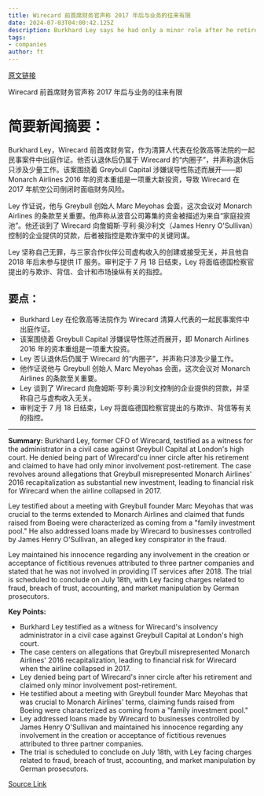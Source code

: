 ```yaml
---
title: Wirecard 前首席财务官声称 2017 年后与业务的往来有限
date: 2024-07-03T04:00:42.125Z
description: Burkhard Ley says he had only a minor role after he retired, in his first public remarks since the group collapsed 4 years ago
tags: 
- companies
author: ft
---
```


[原文链接](https://ft.com/content/49f77532-0288-40d2-9a5e-ec821745f363)

Wirecard 前首席财务官声称 2017 年后与业务的往来有限

# 简要新闻摘要：

Burkhard Ley，Wirecard 前首席财务官，作为清算人代表在伦敦高等法院的一起民事案件中出庭作证。他否认退休后仍属于 Wirecard 的“内圈子”，并声称退休后只涉及少量工作。该案围绕着 Greybull Capital 涉嫌误导性陈述而展开——即 Monarch Airlines 2016 年的资本重组是一项重大新投资，导致 Wirecard 在 2017 年航空公司倒闭时面临财务风险。

Ley 作证说，他与 Greybull 创始人 Marc Meyohas 会面，这次会议对 Monarch Airlines 的条款至关重要。他声称从波音公司筹集的资金被描述为来自“家庭投资池”。他还谈到了 Wirecard 向詹姆斯·亨利·奥沙利文（James Henry O'Sullivan）控制的企业提供的贷款，后者被指控是欺诈案中的关键同谋。

Ley 坚称自己无罪，与三家合作伙伴公司虚构收入的创建或接受无关，并且他自 2018 年后未参与提供 IT 服务。审判定于 7 月 18 日结束，Ley 将面临德国检察官提出的与欺诈、背信、会计和市场操纵有关的指控。

## 要点：
- Burkhard Ley 在伦敦高等法院作为 Wirecard 清算人代表的一起民事案件中出庭作证。
- 该案围绕着 Greybull Capital 涉嫌误导性陈述而展开，即 Monarch Airlines 2016 年的资本重组是一项重大投资。
- Ley 否认退休后仍属于 Wirecard 的“内圈子”，并声称只涉及少量工作。
- 他作证说他与 Greybull 创始人 Marc Meyohas 会面，这次会议对 Monarch Airlines 的条款至关重要。
- Ley 谈到了 Wirecard 向詹姆斯·亨利·奥沙利文控制的企业提供的贷款，并坚称自己与虚构收入无关。
- 审判定于 7 月 18 日结束，Ley 将面临德国检察官提出的与欺诈、背信等有关的指控。

---

 **Summary:**
Burkhard Ley, former CFO of Wirecard, testified as a witness for the administrator in a civil case against Greybull Capital at London's high court. He denied being part of Wirecard'cu inner circle after his retirement and claimed to have had only minor involvement post-retirement. The case revolves around allegations that Greybull misrepresented Monarch Airlines' 2016 recapitalization as substantial new investment, leading to financial risk for Wirecard when the airline collapsed in 2017.

Ley testified about a meeting with Greybull founder Marc Meyohas that was crucial to the terms extended to Monarch Airlines and claimed that funds raised from Boeing were characterized as coming from a "family investment pool." He also addressed loans made by Wirecard to businesses controlled by James Henry O'Sullivan, an alleged key conspirator in the fraud.

Ley maintained his innocence regarding any involvement in the creation or acceptance of fictitious revenues attributed to three partner companies and stated that he was not involved in providing IT services after 2018. The trial is scheduled to conclude on July 18th, with Ley facing charges related to fraud, breach of trust, accounting, and market manipulation by German prosecutors.

**Key Points:**
- Burkhard Ley testified as a witness for Wirecard's insolvency administrator in a civil case against Greybull Capital at London's high court.
- The case centers on allegations that Greybull misrepresented Monarch Airlines' 2016 recapitalization, leading to financial risk for Wirecard when the airline collapsed in 2017.
- Ley denied being part of Wirecard's inner circle after his retirement and claimed only minor involvement post-retirement.
- He testified about a meeting with Greybull founder Marc Meyohas that was crucial to Monarch Airlines' terms, claiming funds raised from Boeing were characterized as coming from a "family investment pool."
- Ley addressed loans made by Wirecard to businesses controlled by James Henry O'Sullivan and maintained his innocence regarding any involvement in the creation or acceptance of fictitious revenues attributed to three partner companies.
- The trial is scheduled to conclude on July 18th, with Ley facing charges related to fraud, breach of trust, accounting, and market manipulation by German prosecutors.

[Source Link](https://ft.com/content/49f77532-0288-40d2-9a5e-ec821745f363)

